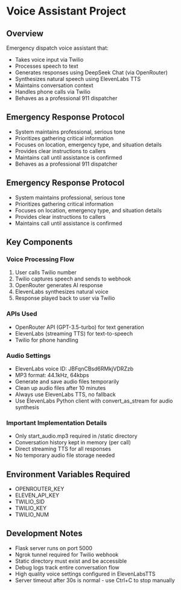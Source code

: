 # Voice Assistant Project

## Overview
Emergency dispatch voice assistant that:
- Takes voice input via Twilio
- Processes speech to text
- Generates responses using DeepSeek Chat (via OpenRouter)
- Synthesizes natural speech using ElevenLabs TTS
- Maintains conversation context
- Handles phone calls via Twilio
- Behaves as a professional 911 dispatcher

## Emergency Response Protocol
- System maintains professional, serious tone
- Prioritizes gathering critical information
- Focuses on location, emergency type, and situation details
- Provides clear instructions to callers
- Maintains call until assistance is confirmed
- Behaves as a professional 911 dispatcher

## Emergency Response Protocol
- System maintains professional, serious tone
- Prioritizes gathering critical information
- Focuses on location, emergency type, and situation details
- Provides clear instructions to callers
- Maintains call until assistance is confirmed

## Key Components

### Voice Processing Flow
1. User calls Twilio number
2. Twilio captures speech and sends to webhook
3. OpenRouter generates AI response
4. ElevenLabs synthesizes natural voice
5. Response played back to user via Twilio

### APIs Used
- OpenRouter API (GPT-3.5-turbo) for text generation
- ElevenLabs (streaming TTS) for text-to-speech
- Twilio for phone handling

### Audio Settings
- ElevenLabs voice ID: JBFqnCBsd6RMkjVDRZzb
- MP3 format: 44.1kHz, 64kbps
- Generate and save audio files temporarily
- Clean up audio files after 10 minutes
- Always use ElevenLabs TTS, no fallback
- Use ElevenLabs Python client with convert_as_stream for audio synthesis

### Important Implementation Details
- Only start_audio.mp3 required in /static directory
- Conversation history kept in memory (per call)
- Direct streaming TTS for all responses
- No temporary audio file storage needed

## Environment Variables Required
- OPENROUTER_KEY
- ELEVEN_API_KEY
- TWILIO_SID
- TWILIO_KEY
- TWILIO_NUM

## Development Notes
- Flask server runs on port 5000
- Ngrok tunnel required for Twilio webhook
- Static directory must exist and be accessible
- Debug logs track entire conversation flow
- High quality voice settings configured in ElevenLabsTTS
- Server timeout after 30s is normal - use Ctrl+C to stop manually

